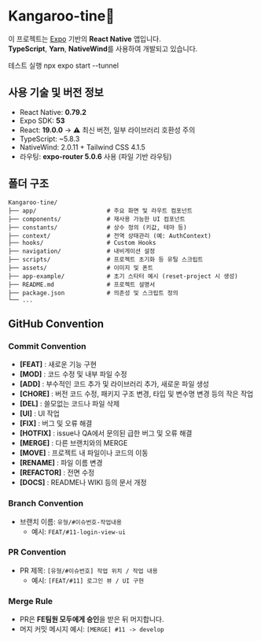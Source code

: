 # Kangaroo-tine🦘

이 프로젝트는 [Expo](https://expo.dev) 기반의 **React Native** 앱입니다.  
**TypeScript**, **Yarn**, **NativeWind**를 사용하여 개발되고 있습니다.

테스트 실행 
 npx expo start --tunnel

## 사용 기술 및 버전 정보

- React Native: **0.79.2**
- Expo SDK: **53**
- React: **19.0.0** → ⚠️ 최신 버전, 일부 라이브러리 호환성 주의
- TypeScript: ~5.8.3
- NativeWind: 2.0.11 + Tailwind CSS 4.1.5
- 라우팅: **expo-router 5.0.6** 사용 (파일 기반 라우팅)

## 폴더 구조

```
Kangaroo-tine/
├── app/                    # 주요 화면 및 라우트 컴포넌트
├── components/             # 재사용 가능한 UI 컴포넌트
├── constants/              # 상수 정의 (키값, 테마 등)
├── context/                # 전역 상태관리 (예: AuthContext)
├── hooks/                  # Custom Hooks
├── navigation/             # 내비게이션 설정
├── scripts/                # 프로젝트 초기화 등 유틸 스크립트
├── assets/                 # 이미지 및 폰트
├── app-example/            # 초기 스타터 예시 (reset-project 시 생성)
├── README.md               # 프로젝트 설명서
├── package.json            # 의존성 및 스크립트 정의
└── ...
```

## GitHub Convention

### Commit Convention

- **[FEAT]** : 새로운 기능 구현
- **[MOD]** : 코드 수정 및 내부 파일 수정
- **[ADD]** : 부수적인 코드 추가 및 라이브러리 추가, 새로운 파일 생성
- **[CHORE]** : 버전 코드 수정, 패키지 구조 변경, 타입 및 변수명 변경 등의 작은 작업
- **[DEL]** : 쓸모없는 코드나 파일 삭제
- **[UI]** : UI 작업
- **[FIX]** : 버그 및 오류 해결
- **[HOTFIX]** : issue나 QA에서 문의된 급한 버그 및 오류 해결
- **[MERGE]** : 다른 브랜치와의 MERGE
- **[MOVE]** : 프로젝트 내 파일이나 코드의 이동
- **[RENAME]** : 파일 이름 변경
- **[REFACTOR]** : 전면 수정
- **[DOCS]** : README나 WIKI 등의 문서 개정

### Branch Convention

- 브랜치 이름: `유형/#이슈번호-작업내용`
  - 예시: `FEAT/#11-login-view-ui`

### PR Convention

- PR 제목: `[유형/#이슈번호] 작업 위치 / 작업 내용`
  - 예시: `[FEAT/#11] 로그인 뷰 / UI 구현`

### Merge Rule

- PR은 **FE팀원 모두에게 승인**을 받은 뒤 머지합니다.
- 머지 커밋 메시지 예시: `[MERGE] #11 -> develop`
